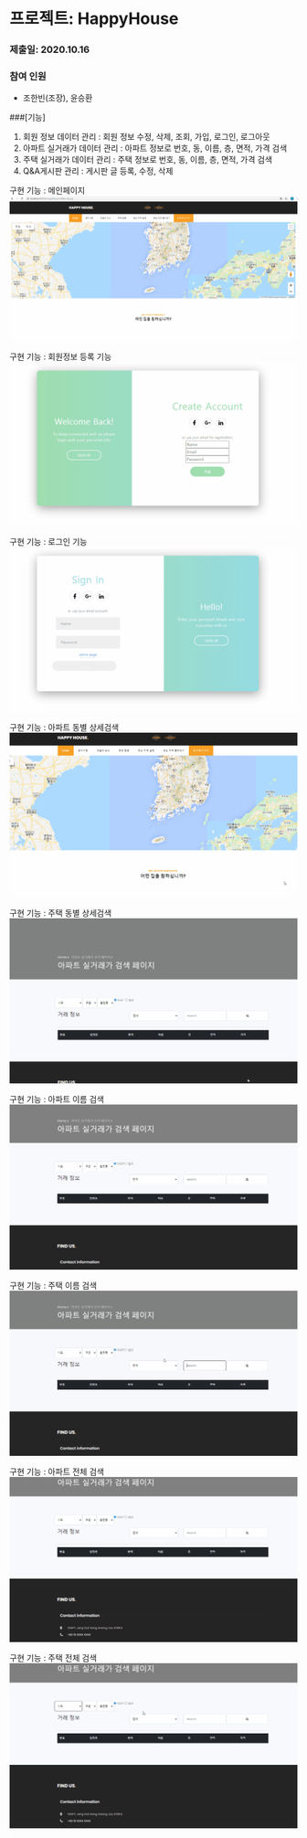 
# 프로젝트: HappyHouse

### 제출일: 2020.10.16

### 참여 인원
- 조한빈(조장), 윤승환
 
###[기능]
1. 회원 정보 데이터 관리 : 회원 정보 수정, 삭제, 조회, 가입, 로그인, 로그아웃
2. 아파트 실거래가 데이터 관리 : 아파트 정보로 번호, 동, 이름, 층, 면적, 가격 검색
3. 주택 실거래가 데이터 관리 : 주택 정보로 번호, 동, 이름, 층, 면적, 가격 검색
4. Q&A게시판 관리 : 게시판 글 등록, 수정, 삭제

구현 기능 : 메인페이지
![실행화면캡쳐](./capture/메인.gif)


구현 기능 : 회원정보 등록 기능
![실행화면캡쳐](./capture/회원가입.gif)

구현 기능 : 로그인 기능
![실행화면캡쳐](./capture/로그인.gif)

구현 기능 : 아파트 동별 상세검색
![실행화면캡쳐](./capture/아파트동별상세검색.gif)

구현 기능 : 주택 동별 상세검색
![실행화면캡쳐](./capture/주택동별상세검색.gif)

구현 기능 : 아파트 이름 검색
![실행화면캡쳐](./capture/아파트이름검색.gif)

구현 기능 : 주택 이름 검색
![실행화면캡쳐](./capture/빌라이름검색.gif)

구현 기능 : 아파트 전체 검색
![실행화면캡쳐](./capture/아파트전체검색.gif)

구현 기능 : 주택 전체 검색
![실행화면캡쳐](./capture/빌라전체검색.gif)
